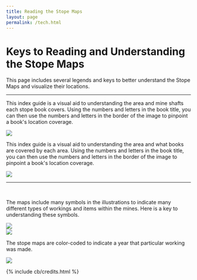 ```yaml
---
title: Reading the Stope Maps
layout: page
permalink: /tech.html
---
```


# Keys to Reading and Understanding the Stope Maps

This page includes several legends and keys to better understand the Stope Maps and visualize their locations.

--- 

<div class="container">
    <div class="row">
        <p>This index guide is a visual aid to understanding the area and mine shafts each stope book covers. Using the numbers and letters in the book title, you can then use the numbers and letters in the border of the image to pinpoint a book's location coverage.</p>
        <a href="{{ '/objects/Index_Guide_Mine_Locations_Within_The_Stope_Book_Overlay.jpg' | absolute_url }}" class="col-md-12" target="_blank" data-toggle="tooltip" title="Click Me">
                    <img class="card-image-top img-fluid" src="{{ '/objects/Index_Guide_Mine_Locations_Within_The_Stope_Book_Overlay.jpg' | absolute_url }}">    
        </a>
</div>

<div class="container">
    <div class="row">
        <p>This index guide is a visual aid to understanding the area and what books are covered by each area. Using the numbers and letters in the book title, you can then use the numbers and letters in the border of the image to pinpoint a book's location coverage.</p>
        <a href="{{ '/objects/Stope_Book_Grid.jpg' | absolute_url }}" class="col-md-12" target="_blank" data-toggle="tooltip" title="Click Me">
                    <img class="card-image-top img-fluid" src="{{ '/objects/Stope_Book_Grid.jpg' | absolute_url }}">    
        </a>
</div>

<hr><br>

The maps include many symbols in the illustrations to indicate many different types of workings and items within the mines. Here is a key to understanding these symbols.

<div class="container">
    <div class="row">
        <div class="col-md-12">
                    <a href="{{ '/objects/Stope_Book_Legend.jpg' | absolute_url }}" class="col-md-12" target="_blank" data-toggle="tooltip" title="Click Me">
                    <img class="card-image-top img-fluid" src="{{ '/objects/Stope_Book_Legend.jpg' | absolute_url }}">    
        </a>
</div>

<div class="container">
    <div class="row">
        <div class="col-md-12">
                    <a href="{{ '/objects/Stope_Book_Legend_2.jpg' | absolute_url }}" class="col-md-12" target="_blank" data-toggle="tooltip" title="Click Me">
                    <img class="card-image-top img-fluid" src="{{ '/objects/Stope_Book_Legend_2.jpg' | absolute_url }}">    
        </a>
</div>

The stope maps are color-coded to indicate a year that particular working was made.

<div class="container">
    <div class="row">
        <div class="col-md-12">
                    <a href="{{ '/objects/Stope_Book_Legend_2.jpg' | absolute_url }}" class="col-md-12" target="_blank" data-toggle="tooltip" title="Click Me">
                    <img class="card-image-top img-fluid" src="{{ '/objects/Stope_Book_Colors.jpg' | absolute_url }}">    
        </a>
</div>

{% include cb/credits.html %}